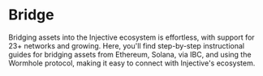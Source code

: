 # Bridge

Bridging assets into the Injective ecosystem is effortless, with support for 23+ networks and growing. Here, you'll find step-by-step instructional guides for bridging assets from Ethereum, Solana, via IBC, and using the Wormhole protocol, making it easy to connect with Injective's ecosystem.
